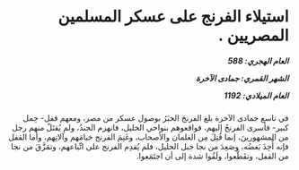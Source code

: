 <h1 dir="rtl">استيلاء الفرنج على عسكر المسلمين المصريين .</h1>

<h5 dir="rtl">العام الهجري:  588

الشهر القمري: جمادى الآخرة

العام الميلادي: 1192</h5>

<p dir="rtl">في تاسع جمادى الآخرة بلغ الفرنجَ الخبَرُ بوصول عسكر من مصر، ومعهم قفل- حِمل كبير- فأسرى الفرنجُ إليهم، فواقعوهم بنواحي الخليل، فانهزم الجندُ، ولم يُقتَلْ منهم رجل من المشهورينَ، إنما قُتِلَ مِن الغلمان والأصحاب، وغَنِمَ الفرنج خيامَهم وآلاتِهم، وأما القفل فإنه أُخِذَ بَعضُه، وصَعِدَ من نجا جبل الخليل، فلم يُقدِم الفرنج على اتِّباعهم، وتمَزَّقَ من نجا من القفل، وتقَطَّعوا، ولَقُوا شدة إلى أن اجتَمَعوا.</p></br>
